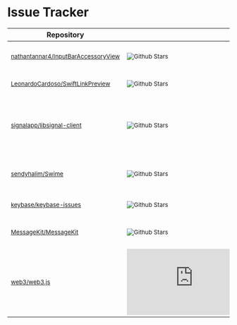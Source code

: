 # Issue Tracker




  Repository  |      &nbsp;&nbsp;&nbsp;&nbsp;&nbsp;&nbsp;&nbsp;         |       Contribution      |   Description |
------------- | --------------| ------------------------ |  ------------------ |
| <sub>[nathantannar4/InputBarAccessoryView](https://github.com/nathantannar4/InputBarAccessoryView)</sub> | <sub> ![Github Stars](https://img.shields.io/github/stars/nathantannar4/InputBarAccessoryView)</sub>| <sub>Report: [Issue #205](https://github.com/nathantannar4/InputBarAccessoryView/issues/205) <br/> Fix: [PR #206](https://github.com/nathantannar4/InputBarAccessoryView/pull/206) </sub>| <sub>Autocomplete text dark mode support fix</sub>|<!------------------------------------------------------------------------------------------->
|<sub>[LeonardoCardoso/SwiftLinkPreview](https://github.com/LeonardoCardoso/SwiftLinkPreview)</sub> | <sub> ![Github Stars](https://img.shields.io/github/stars/LeonardoCardoso/SwiftLinkPreview) </sub> | <sub> Report: [Issue #144](https://github.com/LeonardoCardoso/SwiftLinkPreview/issues/144) <br/> Fix: [PR #145](https://github.com/LeonardoCardoso/SwiftLinkPreview/pull/145) </sub> |  <sub> Fix parsing opengraph image tag </sub>|<!------------------------------------------------------------------------------------------->
|<sub>[signalapp/libsignal-client](https://github.com/signalapp/libsignal-client)</sub> | <sub> ![Github Stars](https://img.shields.io/github/stars/signalapp/libsignal-client) </sub> | <sub>Report: [Issue #361](https://github.com/signalapp/libsignal-client/issues/361)</sub> |  <sub> Report Xargo build error message tweak to support tier 3 target aarch64-apple-ios </sub>|<!------------------------------------------------------------------------------------------->
|<sub>[sendyhalim/Swime](https://github.com/sendyhalim/Swime/)</sub> | <sub> ![Github Stars](https://img.shields.io/github/stars/sendyhalim/Swime) </sub> | <sub> Bug: [Issue #4](https://github.com/sendyhalim/Swime/issues/4) <br/> Fix: [PR #23](https://github.com/sendyhalim/Swime/pull/23)</sub> |  <sub> Add support for heic extension. iOS 11's new image format </sub>|<!------------------------------------------------------------------------------------------->
|<sub>[keybase/keybase-issues </sub>](https://github.com/keybase/keybase-issues/)</sub> | <sub> ![Github Stars](https://img.shields.io/github/stars/keybase/keybase-issues) </sub> | <sub> Report: [Issue #4025](https://github.com/keybase/keybase-issues/issues/4025) </sub> |  <sub>Report pgp key import error </sub>|<!------------------------------------------------------------------------------------------->
|<sub>[MessageKit/MessageKit](https://github.com/MessageKit/MessageKit)</sub> | <sub> ![Github Stars](https://img.shields.io/github/stars/MessageKit/MessageKit) </sub> |<sub>Bug: [Issue #1635](https://github.com/MessageKit/MessageKit/issues/1635) <br/> Fix: [PR #1649](https://github.com/MessageKit/MessageKit/pull/1649)</sub> |  <sub> Memory leak fix by removing retain cycle </sub>|<!------------------------------------------------------------------------------------------->
| <sub>[web3/web3.js](https://github.com/web3/web3.js)</sub> | <sub> ![Github Stars](https://img.shields.io/github/stars/web3/web3.js) </sub> | <sub>  Report: [Issue #1986](https://github.com/web3/web3.js/issues/1986)  </sub> |  <sub>Report some broken features due to version update </sub>|<!------------------------------------------------------------------------------------------->

